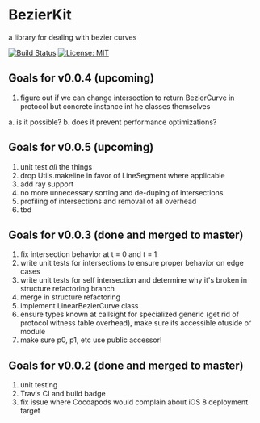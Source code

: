 # BezierKit
a library for dealing with bezier curves

[![Build Status](https://travis-ci.org/hfutrell/BezierKit.svg?branch=master)](https://travis-ci.org/hfutrell/BezierKit)
[![License: MIT](https://img.shields.io/badge/License-MIT-yellow.svg)](https://opensource.org/licenses/MIT)

## Goals for v0.0.4 (upcoming)
1. figure out if we can change intersection to return BezierCurve in protocol but concrete instance int he classes themselves 

 a. is it possible?
 b. does it prevent performance optimizations?

## Goals for v0.0.5 (upcoming)
1. unit test *all* the things
2. drop Utils.makeline in favor of LineSegment where applicable
3. add ray support
4. no more unnecessary sorting and de-duping of intersections
5. profiling of intersections and removal of all overhead
6. tbd

## Goals for v0.0.3 (done and merged to master)
1. fix intersection behavior at t = 0 and t = 1
2. write unit tests for intersections to ensure proper behavior on edge cases
3. write unit tests for self intersection and determine why it's broken in structure refactoring branch
4. merge in structure refactoring
5. implement LinearBezierCurve class
6. ensure types known at callsight for specialized generic (get rid of protocol witness table overhead), make sure its accessible otuside of module
7. make sure p0, p1, etc use public accessor!

## Goals for v0.0.2 (done and merged to master)
1. unit testing
2. Travis CI and build badge
3. fix issue where Cocoapods would complain about iOS 8 deployment target
